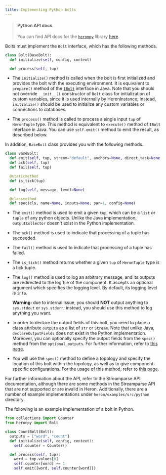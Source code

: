 ```yaml
---
title: Implementing Python bolts
---
```


> #### Python API docs
> You can find API docs for the [`heronpy`](https://pypi.python.org/pypi/heronpy) library [here](/api/python).

Bolts must implement the `Bolt` interface, which has the following methods.

```python
class Bolt(BaseBolt):
  def initialize(self, config, context)

  def process(self, tup)
```

* The `initialize()` method is called when the bolt is first initialized and
provides the bolt with the executing environment. It is equivalent to `prepare()`
method of the [`IBolt`](/api/com/twitter/heron/api/bolt/IBolt.html) interface in Java.
Note that you should not override `__init__()` constructor of `Bolt` class
for initialization of custom variables, since it is used internally by HeronInstance; instead,
`initialize()` should be used to initialize any custom variables or connections to databases.

* The `process()` method is called to process a single input `tup` of `HeronTuple` type. This method
is equivalent to `execute()` method of `IBolt` interface in Java. You can use
`self.emit()` method to emit the result, as described below.

In addition, `BaseBolt` class provides you with the following methods.

```python
class BaseBolt:
  def emit(self, tup, stream="default", anchors=None, direct_task=None, need_task_ids=False)
  def ack(self, tup)
  def fail(self, tup)

  @staticmethod
  def is_tick(tup)

  def log(self, message, level=None)

  @classmethod
  def spec(cls, name=None, inputs=None, par=1, config=None)
```

* The `emit()` method is used to emit a given `tup`, which can be a `list` or `tuple` of
any python objects. Unlike the Java implementation, `OutputCollector`
doesn't exist in the Python implementation.

* The `ack()` method is used to indicate that processing of a tuple has succeeded.

* The `fail()` method is used to indicate that processing of a tuple has failed.

* The `is_tick()` method returns whether a given `tup` of `HeronTuple` type is a tick tuple.

* The `log()` method is used to log an arbitrary message, and its outputs are redirected
  to the log file of the component. It accepts an optional argument
  which specifies the logging level. By default, its logging level is `info`.

    **Warning:** due to internal issue, you should **NOT** output anything to
    `sys.stdout` or `sys.stderr`; instead, you should use this method to log anything you want.

* In order to declare the output fields of this bolt, you need to place
a class attribute `outputs` as a list of `str` or `Stream`. Note that unlike Java,
`declareOutputFields` does not exist in the Python implementation. Moreover, you can
optionally specify the output fields from the `spec()` method from the `optional_outputs`.
For further information, refer to [this page](../topologies).


* You will use the `spec()` method to define a topology and specify the location
of this bolt within the topology, as well as to give component-specific configurations.
For the usage of this method, refer to [this page](../topologies).


For further information about the API, refer to the Streamparse API documentation,
although there are some methods in the Streamparse API that are not supported or are
invalid in Heron. Additionally, there are a number of example implementations
under `heron/examples/src/python` directory.

The following is an example implementation of a bolt in Python.

```python
from collections import Counter
from heronpy import Bolt

class CountBolt(Bolt):
  outputs = ["word", "count"]
  def initialize(self, config, context):
    self.counter = Counter()

  def process(self, tup):
    word = tup.values[0]
    self.counter[word] += 1
    self.emit([word, self.counter[word]])
```
